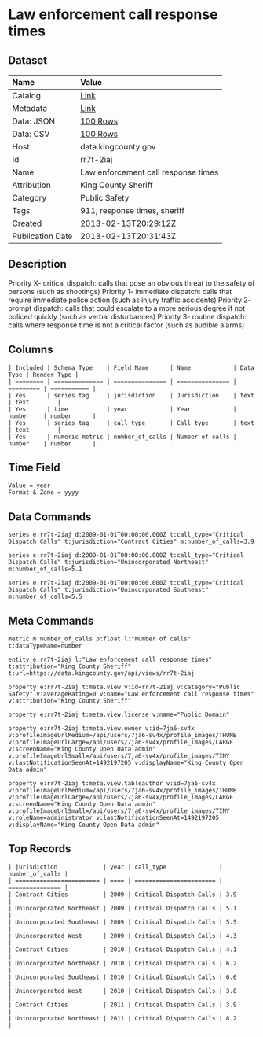 # Law enforcement call response times

## Dataset

| Name | Value |
| :--- | :---- |
| Catalog | [Link](https://catalog.data.gov/dataset/law-enforcement-call-response-times-3bf2d) |
| Metadata | [Link](https://data.kingcounty.gov/api/views/rr7t-2iaj) |
| Data: JSON | [100 Rows](https://data.kingcounty.gov/api/views/rr7t-2iaj/rows.json?max_rows=100) |
| Data: CSV | [100 Rows](https://data.kingcounty.gov/api/views/rr7t-2iaj/rows.csv?max_rows=100) |
| Host | data.kingcounty.gov |
| Id | rr7t-2iaj |
| Name | Law enforcement call response times |
| Attribution | King County Sheriff |
| Category | Public Safety |
| Tags | 911, response times, sheriff |
| Created | 2013-02-13T20:29:12Z |
| Publication Date | 2013-02-13T20:31:43Z |

## Description

Priority X- critical dispatch: calls that pose an obvious threat to the safety of persons (such as shootings)
Priority 1- immediate dispatch: calls that require immediate police action (such as injury traffic accidents)
Priority 2- prompt dispatch: calls that could escalate to a more serious degree if not policed quickly (such as verbal disturbances)
Priority 3- routine dispatch: calls where response time is not a critical factor (such as audible alarms)

## Columns

```ls
| Included | Schema Type    | Field Name      | Name            | Data Type | Render Type |
| ======== | ============== | =============== | =============== | ========= | =========== |
| Yes      | series tag     | jurisdiction    | Jurisdiction    | text      | text        |
| Yes      | time           | year            | Year            | number    | number      |
| Yes      | series tag     | call_type       | Call type       | text      | text        |
| Yes      | numeric metric | number_of_calls | Number of calls | number    | number      |
```

## Time Field

```ls
Value = year
Format & Zone = yyyy
```

## Data Commands

```ls
series e:rr7t-2iaj d:2009-01-01T00:00:00.000Z t:call_type="Critical Dispatch Calls" t:jurisdiction="Contract Cities" m:number_of_calls=3.9

series e:rr7t-2iaj d:2009-01-01T00:00:00.000Z t:call_type="Critical Dispatch Calls" t:jurisdiction="Unincorporated Northeast" m:number_of_calls=5.1

series e:rr7t-2iaj d:2009-01-01T00:00:00.000Z t:call_type="Critical Dispatch Calls" t:jurisdiction="Unincorporated Southeast" m:number_of_calls=5.5
```

## Meta Commands

```ls
metric m:number_of_calls p:float l:"Number of calls" t:dataTypeName=number

entity e:rr7t-2iaj l:"Law enforcement call response times" t:attribution="King County Sheriff" t:url=https://data.kingcounty.gov/api/views/rr7t-2iaj

property e:rr7t-2iaj t:meta.view v:id=rr7t-2iaj v:category="Public Safety" v:averageRating=0 v:name="Law enforcement call response times" v:attribution="King County Sheriff"

property e:rr7t-2iaj t:meta.view.license v:name="Public Domain"

property e:rr7t-2iaj t:meta.view.owner v:id=7ja6-sv4x v:profileImageUrlMedium=/api/users/7ja6-sv4x/profile_images/THUMB v:profileImageUrlLarge=/api/users/7ja6-sv4x/profile_images/LARGE v:screenName="King County Open Data admin" v:profileImageUrlSmall=/api/users/7ja6-sv4x/profile_images/TINY v:lastNotificationSeenAt=1492197205 v:displayName="King County Open Data admin"

property e:rr7t-2iaj t:meta.view.tableauthor v:id=7ja6-sv4x v:profileImageUrlMedium=/api/users/7ja6-sv4x/profile_images/THUMB v:profileImageUrlLarge=/api/users/7ja6-sv4x/profile_images/LARGE v:screenName="King County Open Data admin" v:profileImageUrlSmall=/api/users/7ja6-sv4x/profile_images/TINY v:roleName=administrator v:lastNotificationSeenAt=1492197205 v:displayName="King County Open Data admin"
```

## Top Records

```ls
| jurisdiction             | year | call_type               | number_of_calls | 
| ======================== | ==== | ======================= | =============== | 
| Contract Cities          | 2009 | Critical Dispatch Calls | 3.9             | 
| Unincorporated Northeast | 2009 | Critical Dispatch Calls | 5.1             | 
| Unincorporated Southeast | 2009 | Critical Dispatch Calls | 5.5             | 
| Unincorporated West      | 2009 | Critical Dispatch Calls | 4.3             | 
| Contract Cities          | 2010 | Critical Dispatch Calls | 4.1             | 
| Unincorporated Northeast | 2010 | Critical Dispatch Calls | 6.2             | 
| Unincorporated Southeast | 2010 | Critical Dispatch Calls | 6.6             | 
| Unincorporated West      | 2010 | Critical Dispatch Calls | 3.8             | 
| Contract Cities          | 2011 | Critical Dispatch Calls | 3.9             | 
| Unincorporated Northeast | 2011 | Critical Dispatch Calls | 8.2             | 
```